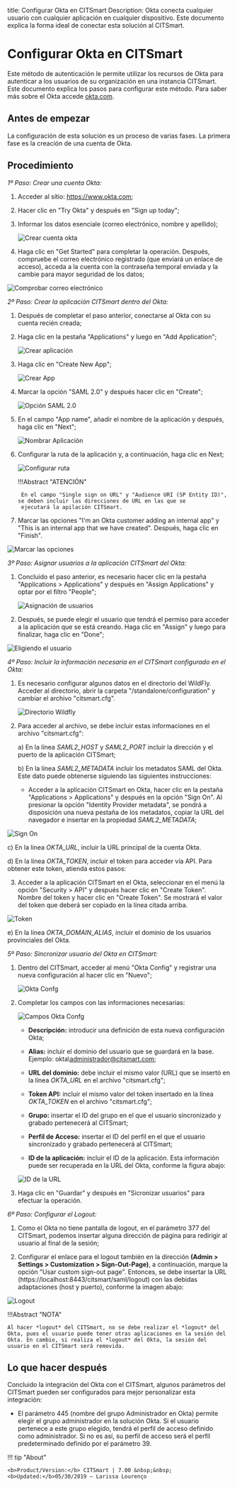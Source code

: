 title: Configurar Okta en CITSmart
Description: Okta conecta cualquier usuario con cualquier aplicación en cualquier dispositivo. Este documento explica la forma ideal de conectar esta solución al CITSmart.

# Configurar Okta en CITSmart

Este método de autenticación le permite utilizar los recursos de Okta para autenticar a los usuarios de su organización en una instancia CITSmart. Este documento explica los pasos para configurar este método. Para saber más sobre el Okta accede [okta.com][1].

Antes de empezar
--------------------

La configuración de esta solución es un proceso de varias fases. La primera fase es la creación de una cuenta de Okta.

Procedimiento
----------------

*1º Paso: Crear una cuenta Okta:*

1. Acceder al sítio:  https://www.okta.com;

2. Hacer clic en "Try Okta" y después en "Sign up today";

3. Informar los datos esenciale (correo electrónico, nombre y apellido);

    ![Crear cuenta okta](images/okta.img1.png)

4. Haga clic en "Get Started" para completar la operación. Después, compruebe el correo electrónico registrado (que enviará un enlace de acceso), acceda a la cuenta con la contraseña temporal enviada y la cambie para mayor seguridad de los datos;

![Comprobar correo electrónico](images/okta.img2.png)

*2º Paso: Crear la aplicación CITSmart dentro del Okta:*

1. Después de completar el paso anterior, conectarse al Okta con su cuenta recién creada;

2. Haga clic en la pestaña "Applications" y luego en "Add Application";

    ![Crear aplicación](images/okta.img3.png)

3. Haga clic en "Create New App";

    ![Crear App](images/okta.img4.png)

4. Marcar la opción "SAML 2.0" y después hacer clic en "Create";

    ![Opción SAML 2.0](images/okta.img5.png)

5. En el campo "App name", añadir el nombre de la aplicación y después, haga clic en "Next";

    ![Nombrar Aplicación](images/okta.img6.png)

6. Configurar la ruta de la aplicación y, a continuación, haga clic en Next;

    ![Configurar ruta](images/okta.img7.png)

    !!!Abstract "ATENCIÓN"
        
        En el campo "Single sign on URL" y "Audience URI (SP Entity ID)", se deben incluir las direcciones de URL en las que se
        ejecutará la apilación CITSmart.
     
7. Marcar las opciones "I'm an Okta customer adding an internal app" y "This is an internal app that we have created". Después, haga clic en "Finish".

![Marcar las opciones](images/okta.img8.png)

*3º Paso: Asignar usuarios a la aplicación CITSmart del Okta:*

1. Concluido el paso anterior, es necesario hacer clic en la pestaña "Applications > Applications" y después en "Assign Applications" y optar por el filtro "People";

    ![Asignación de usuarios](images/okta.img9.png)

2. Después, se puede elegir el usuario que tendrá el permiso para acceder a la aplicación que se está creando. Haga clic en "Assign" y luego para finalizar, haga clic en "Done";

![Eligiendo el usuario](images/okta.img10.png)

*4º Paso: Incluir la información necesaria en el CITSmart configurado en el Okta:*

1. Es necesario configurar algunos datos en el directorio del WildFly. Acceder al directorio, abrir la carpeta "/standalone/configuration" y cambiar el archivo "citsmart.cfg".

     ![Directorio Wildfly](images/okta.img11.png)

2. Para acceder al archivo, se debe incluir estas informaciones en el archivo "citsmart.cfg":
       
     a) En la línea *SAML2_HOST* y *SAML2_PORT* incluir la dirección y el puerto de la aplicación CITSmart;
       
     b) En la línea *SAML2_METADATA* incluir los metadatos SAML del Okta. Este dato puede obtenerse siguiendo las siguientes 
       instrucciones:
 
      - Acceder a la aplicación CITSmart en Okta, hacer clic en la pestaña "Applications > Applications" y después en la opción "Sign On". Al presionar la opción "Identity Provider metadata", se pondrá a disposición una nueva pestaña de los metadatos, copiar la URL del navegador e insertar en la propiedad *SAML2_METADATA*;
        
![Sign On](images/okta.img12.png)

   c) En la línea *OKTA_URL*, incluir la URL principal de la cuenta Okta.
   
   d) En la línea *OKTA_TOKEN*, incluir el token para acceder vía API. Para obtener este token, atienda estos pasos:
   
3. Acceder a la aplicación CITSmart en el Okta, seleccionar en el menú la opción "Security > API" y después hacer clic en "Create Token". Nombre del token y hacer clic en "Create Token". Se mostrará el valor del token que deberá ser copiado en la línea citada arriba.
   
![Token](images/okta.img13.png)

   e) En la línea *OKTA_DOMAIN_ALIAS*, incluir el dominio de los usuarios provinciales del Okta.
  
*5º Paso: Sincronizar usuario del Okta en CITSmart:*

1. Dentro del CITSmart, acceder al menú "Okta Config" y registrar una nueva configuración al hacer clic en "Nuevo";

    ![Okta Confg](images/okta.img14.png)

2. Completar los campos con las informaciones necesarias:

    ![Campos Okta Confg](images/okta.img15.png)

    * **Descripción:** introducir una definición de esta nueva configuración Okta;
     
    * **Alias:** incluir el dominio del usuario que se guardará en la base. Ejemplo: okta\administrador@citsmart.com;
     
    * **URL del dominio:** debe incluir el mismo valor (URL) que se insertó en la línea *OKTA_URL* en el archivo "citsmart.cfg"; 
     
    * **Token API:** incluir el mismo valor del token insertado en la línea *OKTA_TOKEN* en el archivo "citsmart.cfg";
     
    * **Grupo:** insertar el ID del grupo en el que el usuario sincronizado y grabado pertenecerá al CITSmart;
     
    * **Perfil de Acceso:** insertar el ID del perfil en el que el usuario sincronizado y grabado pertenecerá al CITSmart;
     
    * **ID de la aplicación:** incluir el ID de la aplicación. Esta información puede ser recuperada en la URL del Okta, conforme la figura abajo:
     
    ![ID de la URL](images/okta.img16.png)

3. Haga clic en "Guardar" y después en "Sicronizar usuarios" para efectuar la operación.

*6º Paso: Configurar el Logout:*

1. Como el Okta no tiene pantalla de logout, en el parámetro 377 del CITSmart, podemos insertar alguna dirección de página para 
redirigir al usuario al final de la sesión;

2. Configurar el enlace para el logout también en la dirección **(Admin > Settings > Customization > Sign-Out-Page)**, a continuación, marque la opción "Usar custom sign-out page". Entonces, se debe insertar la URL (https://localhost:8443/citsmart/saml/logout) con las debidas adaptaciones (host y puerto), conforme la imagen abajo:

![Logout](images/okta.img19.png)
 
 
!!!Abstract "NOTA"
   
    Al hacer *logout* del CITSmart, no se debe realizar el *logout* del Okta, pues el usuario puede tener otras aplicaciones en la sesión del Okta. En cambio, si realiza el *logout* del Okta, la sesión del usuario en el CITSmart será removida.

Lo que hacer después
----------------------

Concluido la integración del Okta con el CITSmart, algunos parámetros del CITSmart pueden ser configurados para mejor personalizar esta integración:

 
 - El parámetro 445 (nombre del grupo Administrador en Okta) permite elegir el grupo administrador en la solución Okta. Si el usuario pertenece a este grupo elegido, tendrá el perfil de acceso definido como administrador. Si no es así, su perfil de acceso será el perfil predeterminado definido por el parámetro 39.
 
!!! tip "About"

    <b>Product/Version:</b> CITSmart | 7.00 &nbsp;&nbsp;
    <b>Updated:</b>05/30/2019 – Larissa Lourenço

[1]: https://www.okta.com/
